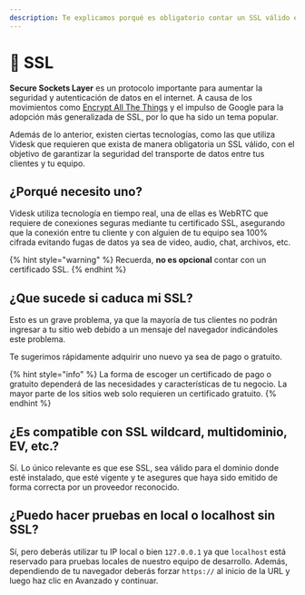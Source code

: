 ```yaml
---
description: Te explicamos porqué es obligatorio contar un SSL válido en tu sitio web.
---
```


# 🔐 SSL

**Secure Sockets Layer** es un protocolo importante para aumentar la seguridad y autenticación de datos en el internet. A causa de los movimientos como [Encrypt All The Things](https://encryptallthethings.net/) y el impulso de Google para la adopción más generalizada de SSL, por lo que ha sido un tema popular.

Además de lo anterior, existen ciertas tecnologías, como las que utiliza Videsk que requieren que exista de manera obligatoria un SSL válido, con el objetivo de garantizar la seguridad del transporte de datos entre tus clientes y tu equipo.

## ¿Porqué necesito uno?

Videsk utiliza tecnología en tiempo real, una de ellas es WebRTC que requiere de conexiones seguras mediante tu certificado SSL, asegurando que la conexión entre tu cliente y con alguien de tu equipo sea 100% cifrada evitando fugas de datos ya sea de video, audio, chat, archivos, etc.

{% hint style="warning" %}
Recuerda, **no es opcional** contar con un certificado SSL.
{% endhint %}

## ¿Que sucede si caduca mi SSL?

Esto es un grave problema, ya que la mayoría de tus clientes no podrán ingresar a tu sitio web debido a un mensaje del navegador indicándoles este problema.

Te sugerimos rápidamente adquirir uno nuevo ya sea de pago o gratuito.

{% hint style="info" %}
La forma de escoger un certificado de pago o gratuito dependerá de las necesidades y características de tu negocio. La mayor parte de los sitios web solo requieren un certificado gratuito.
{% endhint %}

## ¿Es compatible con SSL wildcard, multidominio, EV, etc.?

Sí. Lo único relevante es que ese SSL, sea válido para el dominio donde esté instalado, que esté vigente y te asegures que haya sido emitido de forma correcta por un proveedor reconocido.

## ¿Puedo hacer pruebas en local o localhost sin SSL?

Sí, pero deberás utilizar tu IP local o bien `127.0.0.1` ya que `localhost` está reservado para pruebas locales de nuestro equipo de desarrollo. Además, dependiendo de tu navegador deberás forzar `https://` al inicio de la URL y luego haz clic en Avanzado y continuar.
